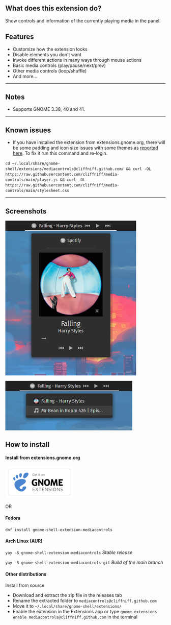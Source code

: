 ## What does this extension do?

Show controls and information of the currently playing media in the panel.

## Features

- Customize how the extension looks
- Disable elements you don't want
- Invoke different actions in many ways through mouse actions
- Basic media controls (play/pause/next/prev)
- Other media controls (loop/shuffle)
- And more...

---

## Notes

- Supports GNOME 3.38, 40 and 41.

---

## Known issues

-   If you have installed the extension from extensions.gnome.org, there will be some padding and icon size issues with some themes as [reported here](https://github.com/cliffniff/media-controls/issues/16). To fix it run this command and re-login.

`cd ~/.local/share/gnome-shell/extensions/mediacontrols@cliffniff.github.com/ && curl -OL https://raw.githubusercontent.com/cliffniff/media-controls/main/player.js && curl -OL https://raw.githubusercontent.com/cliffniff/media-controls/main/stylesheet.css`

---

## Screenshots

![Screenshot](/images/Screenshot_info_menu.png)

![Screenshot](/images/Screenshot_sources_menu.png)

## How to install

#### Install from extensions.gnome.org

[<img src="./images/get-ego.png" height="100">](https://extensions.gnome.org/extension/4470/media-controls/)

OR

#### Fedora

`dnf install gnome-shell-extension-mediacontrols`

#### Arch Linux (AUR)

`yay -S gnome-shell-extension-mediacontrols` _Stable release_

`yay -S gnome-shell-extension-mediacontrols-git` _Build of the main branch_

#### Other distributions

Install from source
-   Download and extract the zip file in the releases tab
-   Rename the extracted folder to `mediacontrols@cliffniff.github.com`
-   Move it to `~/.local/share/gnome-shell/extensions/`
-   Enable the extension in the Extensions app or type `gnome-extensions enable mediacontrols@cliffniff.github.com` in the terminal
